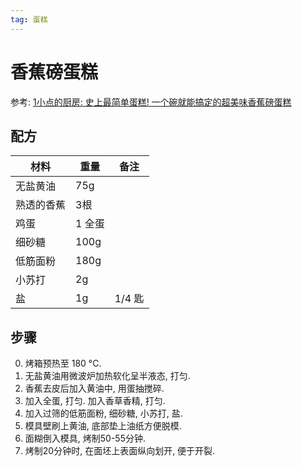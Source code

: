```yaml
---
tag: 蛋糕
---
```


# 香蕉磅蛋糕

参考: [1小点的厨房: 史上最简单蛋糕! 一个碗就能搞定的超美味香蕉磅蛋糕](https://www.bilibili.com/video/BV1tf4y1T76x)


## 配方

| 材料 | 重量 | 备注 |
|-----|-----|-----|
| 无盐黄油 | 75g |  |
| 熟透的香蕉 | 3根 |  |
| 鸡蛋 | 1 全蛋 | |
| 细砂糖 | 100g |  |
| 低筋面粉 | 180g | |
| 小苏打 | 2g | |
| 盐 | 1g | 1/4 匙|


## 步骤

0. 烤箱预热至 180 °C.
1. 无盐黄油用微波炉加热软化呈半液态, 打匀.
2. 香蕉去皮后加入黄油中, 用蛋抽搅碎. 
3. 加入全蛋, 打匀. 加入香草香精, 打匀.
4. 加入过筛的低筋面粉, 细砂糖, 小苏打, 盐.
5. 模具壁刷上黄油, 底部垫上油纸方便脱模.
6. 面糊倒入模具, 烤制50-55分钟.
7. 烤制20分钟时, 在面坯上表面纵向划开, 便于开裂.
